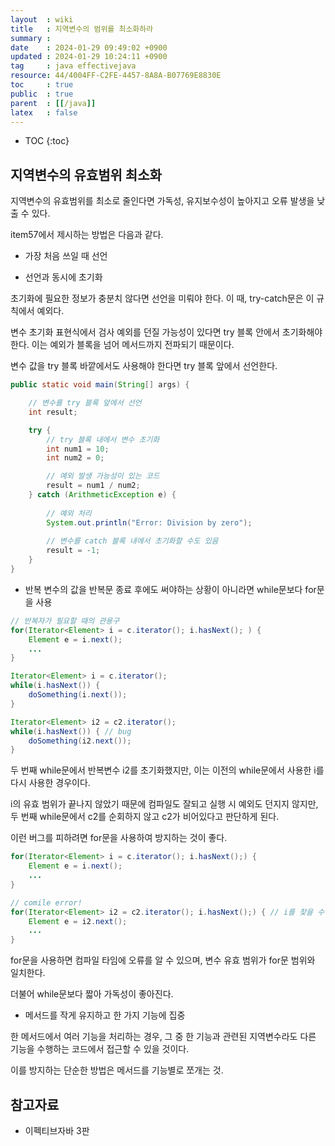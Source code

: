 ```yaml
---
layout  : wiki
title   : 지역변수의 범위를 최소화하라 
summary : 
date    : 2024-01-29 09:49:02 +0900
updated : 2024-01-29 10:24:11 +0900
tag     : java effectivejava
resource: 44/4004FF-C2FE-4457-8A8A-B07769E8830E
toc     : true
public  : true
parent  : [[/java]]
latex   : false
---
```

* TOC
{:toc}

## 지역변수의 유효범위 최소화

지역변수의 유효범위를 최소로 줄인다면 가독성, 유지보수성이 높아지고 오류 발생을 낮출 수 있다.

item57에서 제시하는 방법은 다음과 같다.

- 가장 처음 쓰일 때 선언

- 선언과 동시에 초기화

초기화에 필요한 정보가 충분치 않다면 선언을 미뤄야 한다. 이 때, try-catch문은 이 규칙에서 예외다.

변수 초기화 표현식에서 검사 예외를 던질 가능성이 있다면 try 블록 안에서 초기화해야 한다. 이는 예외가 블록을 넘어 메서드까지 전파되기 때문이다.

변수 값을 try 블록 바깥에서도 사용해야 한다면 try 블록 앞에서 선언한다.

```java
public static void main(String[] args) {

    // 변수를 try 블록 앞에서 선언
    int result;

    try {
        // try 블록 내에서 변수 초기화
        int num1 = 10;
        int num2 = 0;

        // 예외 발생 가능성이 있는 코드
        result = num1 / num2;
    } catch (ArithmeticException e) {
        
        // 예외 처리
        System.out.println("Error: Division by zero");
            
        // 변수를 catch 블록 내에서 초기화할 수도 있음
        result = -1;
    }
}
```

- 반복 변수의 값을 반복문 종료 후에도 써야하는 상황이 아니라면 while문보다 for문을 사용

```java
// 반복자가 필요할 때의 관용구
for(Iterator<Element> i = c.iterator(); i.hasNext(); ) {
    Element e = i.next();
    ...
}

Iterator<Element> i = c.iterator();
while(i.hasNext()) {
    doSomething(i.next());
}

Iterator<Element> i2 = c2.iterator();
while(i.hasNext()) { // bug
    doSomething(i2.next());
}
```

두 번째 while문에서 반복변수 i2를 초기화했지만, 이는 이전의 while문에서 사용한 i를 다시 사용한 경우이다. 

i의 유효 범위가 끝나지 않았기 때문에 컴파일도 잘되고 실행 시 예외도 던지지 않지만, 두 번째 while문에서 c2를 순회하지 않고 c2가 비어있다고 판단하게 된다. 

이런 버그를 피하려면 for문을 사용하여 방지하는 것이 좋다.

```java
for(Iterator<Element> i = c.iterator(); i.hasNext();) {
    Element e = i.next();
    ...
}

// comile error!
for(Iterator<Element> i2 = c2.iterator(); i.hasNext();) { // i를 찾을 수 없다는 컴파일 오류 발생
    Element e = i2.next();
    ...
}
```

for문을 사용하면 컴파일 타임에 오류를 알 수 있으며, 변수 유효 범위가 for문 범위와 일치한다.

더불어 while문보다 짧아 가독성이 좋아진다.

- 메서드를 작게 유지하고 한 가지 기능에 집중

한 메서드에서 여러 기능을 처리하는 경우, 그 중 한 기능과 관련된 지역변수라도 다른 기능을 수행하는 코드에서 접근할 수 있을 것이다.

이를 방지하는 단순한 방법은 메서드를 기능별로 쪼개는 것.

## 참고자료

- 이펙티브자바 3판

